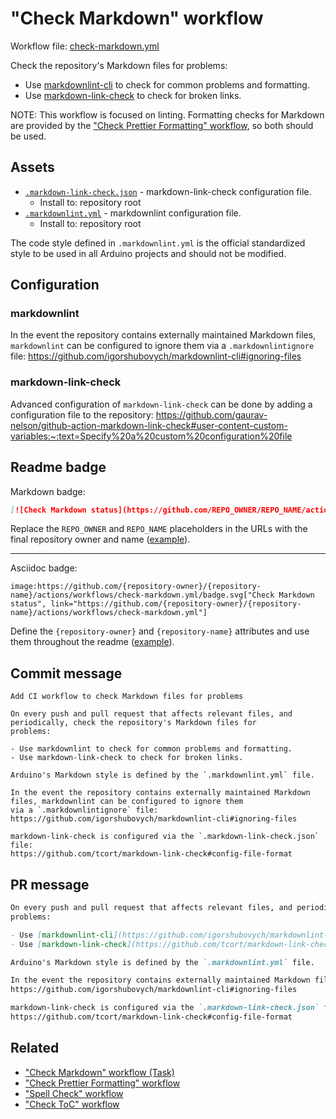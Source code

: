 # "Check Markdown" workflow

Workflow file: [check-markdown.yml](check-markdown.yml)

Check the repository's Markdown files for problems:

- Use [markdownlint-cli](https://github.com/igorshubovych/markdownlint-cli) to check for common problems and formatting.
- Use [markdown-link-check](https://github.com/tcort/markdown-link-check) to check for broken links.

NOTE: This workflow is focused on linting. Formatting checks for Markdown are provided by the ["Check Prettier Formatting" workflow](check-prettier-formatting.md), so both should be used.

## Assets

- [`.markdown-link-check.json`](https://github.com/arduino/tooling-project-assets/blob/main/workflow-templates/assets/check-markdown/.markdown-link-check.json) - markdown-link-check configuration file.
  - Install to: repository root
- [`.markdownlint.yml`](https://github.com/arduino/tooling-project-assets/blob/main/workflow-templates/assets/check-markdown/.markdownlint.yml) - markdownlint configuration file.
  - Install to: repository root

The code style defined in `.markdownlint.yml` is the official standardized style to be used in all Arduino projects and should not be modified.

## Configuration

### markdownlint

In the event the repository contains externally maintained Markdown files, `markdownlint` can be configured to ignore them via a `.markdownlintignore` file:
https://github.com/igorshubovych/markdownlint-cli#ignoring-files

### markdown-link-check

Advanced configuration of `markdown-link-check` can be done by adding a configuration file to the repository:
https://github.com/gaurav-nelson/github-action-markdown-link-check#user-content-custom-variables:~:text=Specify%20a%20custom%20configuration%20file

## Readme badge

Markdown badge:

```markdown
[![Check Markdown status](https://github.com/REPO_OWNER/REPO_NAME/actions/workflows/check-markdown.yml/badge.svg)](https://github.com/REPO_OWNER/REPO_NAME/actions/workflows/check-markdown.yml)
```

Replace the `REPO_OWNER` and `REPO_NAME` placeholders in the URLs with the final repository owner and name ([example](https://raw.githubusercontent.com/arduino-libraries/ArduinoIoTCloud/master/README.md)).

---

Asciidoc badge:

```adoc
image:https://github.com/{repository-owner}/{repository-name}/actions/workflows/check-markdown.yml/badge.svg["Check Markdown status", link="https://github.com/{repository-owner}/{repository-name}/actions/workflows/check-markdown.yml"]
```

Define the `{repository-owner}` and `{repository-name}` attributes and use them throughout the readme ([example](https://raw.githubusercontent.com/arduino-libraries/WiFiNINA/master/README.adoc)).

## Commit message

```
Add CI workflow to check Markdown files for problems

On every push and pull request that affects relevant files, and periodically, check the repository's Markdown files for
problems:

- Use markdownlint to check for common problems and formatting.
- Use markdown-link-check to check for broken links.

Arduino's Markdown style is defined by the `.markdownlint.yml` file.

In the event the repository contains externally maintained Markdown files, markdownlint can be configured to ignore them
via a `.markdownlintignore` file:
https://github.com/igorshubovych/markdownlint-cli#ignoring-files

markdown-link-check is configured via the `.markdown-link-check.json` file:
https://github.com/tcort/markdown-link-check#config-file-format
```

## PR message

```markdown
On every push and pull request that affects relevant files, and periodically, check the repository's Markdown files for
problems:

- Use [markdownlint-cli](https://github.com/igorshubovych/markdownlint-cli) to check for common problems and formatting.
- Use [markdown-link-check](https://github.com/tcort/markdown-link-check) to check for broken links.

Arduino's Markdown style is defined by the `.markdownlint.yml` file.

In the event the repository contains externally maintained Markdown files, markdownlint can be configured to ignore them via a `.markdownlintignore` file:
https://github.com/igorshubovych/markdownlint-cli#ignoring-files

markdown-link-check is configured via the `.markdown-link-check.json` file:
https://github.com/tcort/markdown-link-check#config-file-format
```

## Related

- ["Check Markdown" workflow (Task)](https://github.com/arduino/tooling-project-assets/blob/main/workflow-templates/check-markdown-task.md)
- ["Check Prettier Formatting" workflow](check-prettier-formatting.md)
- ["Spell Check" workflow](spell-check.md)
- ["Check ToC" workflow](check-toc.md)
